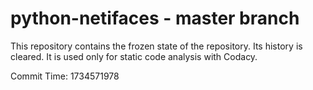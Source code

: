 # python-netifaces - master branch

This repository contains the frozen state of the repository.
Its history is cleared. It is used only for static code
analysis with Codacy.

Commit Time: 1734571978
